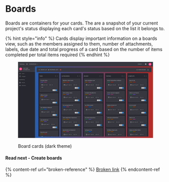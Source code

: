 # Boards

Boards are containers for your cards. The are a snapshot of your current project's status displaying each card's status based on the list it belongs to.

{% hint style="info" %}
Cards display important information on a boards view, such as the members assigned to them, number of attachments, labels, due date and total progress of a card based on the number of items completed per total items required
{% endhint %}



<figure><img src="../../.gitbook/assets/board-cards-dark.png" alt=""><figcaption><p>Board cards (dark theme)</p></figcaption></figure>

#### Read next - Create boards

{% content-ref url="broken-reference" %}
[Broken link](broken-reference)
{% endcontent-ref %}
